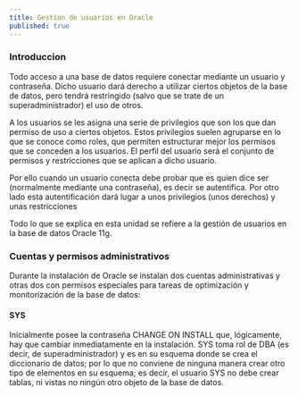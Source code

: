 ```yaml
---
title: Gestion de usuarios en Oracle
published: true
---
```


### [](#header-3)Introduccion

Todo acceso a una base de datos requiere conectar mediante un usuario y contraseña. Dicho usuario dará derecho a utilizar ciertos objetos de la base de datos, pero tendrá restringido (salvo que se trate de un superadministrador) el uso de otros.

A los usuarios se les asigna una serie de privilegios que son los que dan permiso de uso a ciertos objetos. Estos privilegios suelen agruparse en lo que se conoce como roles, que permiten estructurar mejor los permisos que se conceden a los usuarios. El perfil del usuario será el conjunto de permisos y restricciones que se aplican a dicho usuario.

Por ello cuando un usuario conecta debe probar que es quien dice ser (normalmente mediante una contraseña), es decir se autentifica. Por otro lado esta autentificación dará lugar a unos privilegios (unos derechos) y unas restricciones

Todo lo que se explica en esta unidad se refiere a la gestión de usuarios en la base de datos Oracle 11g.

### [](#header-3)Cuentas y permisos administrativos

Durante la instalación de Oracle se instalan dos cuentas administrativas y otras dos con permisos especiales para tareas de optimización y monitorización de la base de datos:

#### [](#header-4)SYS 

Inicialmente posee la contraseña CHANGE ON INSTALL que, lógicamente, hay que cambiar inmediatamente en la instalación. SYS toma rol de DBA (es decir, de superadministrador) y es en su esquema donde se crea el diccionario de datos; por lo que no conviene de ninguna manera crear otro tipo de elementos en su esquema; es decir, el usuario SYS no debe crear tablas, ni vistas no ningún otro objeto de la base de datos.